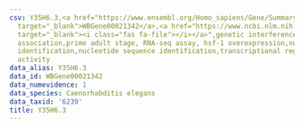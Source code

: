 ```yaml
---
csv: Y35H6.3,<a href="https://www.ensembl.org/Homo_sapiens/Gene/Summary?db=core;g=WBGene00021342"
  target="_blank">WBGene00021342</a>,<a href="https://www.ncbi.nlm.nih.gov/pubmed/30894454"
  target="_blank"><i class="fas fa-file"></i></a>",genetic interference,functional
  association,prime adult stage, RNA-seq assay, hsf-1 overexpression,nucleotide sequence
  identification,nucleotide sequence identification,transcriptional regulation,down-regulates
  activity
data_alias: Y35H6.3
data_id: WBGene00021342
data_numevidence: 1
data_species: Caenorhabditis elegans
data_taxid: '6239'
title: Y35H6.3
---
```


